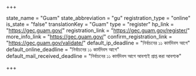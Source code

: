 +++

state_name = "Guam"
state_abbreviation = "gu"
registration_type = "online"
is_state = "false"
translationKey = "Guam"
type = "register"
hp_link = "https://gec.guam.gov/"
registration_link = "https://gec.guam.gov/register/"
more_info_link = "https://gec.guam.gov/"
confirm_registration_link = "https://gec.guam.gov/validate/"
default_ip_deadline = "নির্বাচনের ১১ কার্মদিবস আগে"
default_online_deadline = "নির্বাচনের ১১ কার্মদিবস আগে"
default_mail_received_deadline = "নির্বাচনের ১১ কার্মদিবস আগে আবশ্যই প্রাপ্ত করা আবশ্যক"

+++